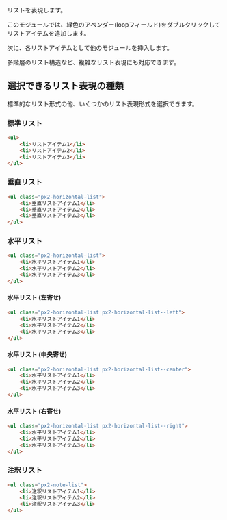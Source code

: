 リストを表現します。

このモジュールでは、緑色のアペンダー(loopフィールド)をダブルクリックしてリストアイテムを追加します。

次に、各リストアイテムとして他のモジュールを挿入します。

多階層のリスト構造など、複雑なリスト表現にも対応できます。


## 選択できるリスト表現の種類

標準的なリスト形式の他、いくつかのリスト表現形式を選択できます。


### 標準リスト

```html
<ul>
	<li>リストアイテム1</li>
	<li>リストアイテム2</li>
	<li>リストアイテム3</li>
</ul>
```

### 垂直リスト

```html
<ul class="px2-horizontal-list">
	<li>垂直リストアイテム1</li>
	<li>垂直リストアイテム2</li>
	<li>垂直リストアイテム3</li>
</ul>
```

### 水平リスト

```html
<ul class="px2-horizontal-list">
	<li>水平リストアイテム1</li>
	<li>水平リストアイテム2</li>
	<li>水平リストアイテム3</li>
</ul>
```

#### 水平リスト (左寄せ)

```html
<ul class="px2-horizontal-list px2-horizontal-list--left">
	<li>水平リストアイテム1</li>
	<li>水平リストアイテム2</li>
	<li>水平リストアイテム3</li>
</ul>
```


#### 水平リスト (中央寄せ)

```html
<ul class="px2-horizontal-list px2-horizontal-list--center">
	<li>水平リストアイテム1</li>
	<li>水平リストアイテム2</li>
	<li>水平リストアイテム3</li>
</ul>
```


#### 水平リスト (右寄せ)

```html
<ul class="px2-horizontal-list px2-horizontal-list--right">
	<li>水平リストアイテム1</li>
	<li>水平リストアイテム2</li>
	<li>水平リストアイテム3</li>
</ul>
```



### 注釈リスト

```html
<ul class="px2-note-list">
	<li>注釈リストアイテム1</li>
	<li>注釈リストアイテム2</li>
	<li>注釈リストアイテム3</li>
</ul>
```
